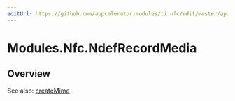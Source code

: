 ```yaml
---
editUrl: https://github.com/appcelerator-modules/ti.nfc/edit/master/apidoc/NdefRecord.yml
---
```

# Modules.Nfc.NdefRecordMedia

<TypeHeader/>

## Overview

See also:
[createMime](http://developer.android.com/reference/android/nfc/NdefRecord.html#createMime(java.lang.String,%20byte[]))

<ApiDocs/>
